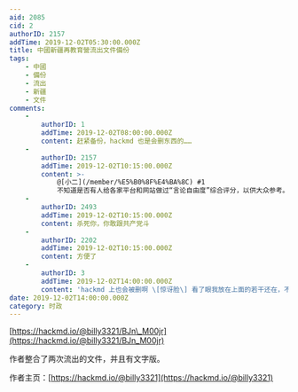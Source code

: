 ```yaml
---
aid: 2085
cid: 2
authorID: 2157
addTime: 2019-12-02T05:30:00.000Z
title: 中國新疆再教育營流出文件備份
tags:
    - 中國
    - 備份
    - 流出
    - 新疆
    - 文件
comments:
    -
        authorID: 1
        addTime: 2019-12-02T08:00:00.000Z
        content: 赶紧备份，hackmd 也是会删东西的……
    -
        authorID: 2157
        addTime: 2019-12-02T10:15:00.000Z
        content: >-
            @[小二](/member/%E5%B0%8F%E4%BA%8C) #1
            不知道是否有人给各家平台和网站做过“言论自由度”综合评分，以供大众参考。
    -
        authorID: 2493
        addTime: 2019-12-02T10:15:00.000Z
        content: 杀死你，你敢跟共产党斗
    -
        authorID: 2202
        addTime: 2019-12-02T10:15:00.000Z
        content: 方便了
    -
        authorID: 3
        addTime: 2019-12-02T14:00:00.000Z
        content: 'hackmd 上也会被删啊 \[惊讶脸\] 看了眼我放在上面的若干还在，不过都不是公开发布。'
date: 2019-12-02T14:00:00.000Z
category: 时政
---
```


[https://hackmd.io/@billy3321/BJn\_M00jr](https://hackmd.io/@billy3321/BJn_M00jr)

作者整合了两次流出的文件，并且有文字版。  
  
作者主页：[https://hackmd.io/@billy3321](https://hackmd.io/@billy3321)
